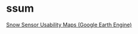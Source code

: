 # ssum

[Snow Sensor Usability Maps (Google Earth Engine)](https://code.earthengine.google.com/?scriptPath=users%2Fspestana%2Fssum%3Amain)
